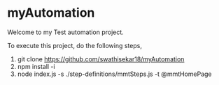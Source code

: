 # myAutomation

Welcome to my Test automation project.

To execute this project, do the following steps,

1. git clone https://github.com/swathisekar18/myAutomation
2. npm install -i
3. node index.js -s ./step-definitions/mmtSteps.js -t @mmtHomePage
